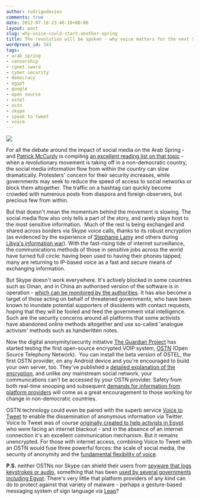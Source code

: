 ```yaml
---
author: rodrigodavies
comments: true
date: 2012-07-18 23:46:10+00:00
layout: post
slug: why-voice-could-start-another-spring
title: The revolution will be spoken - why voice matters for the next Spring
wordpress_id: 343
tags:
- arab spring
- censorship
- cgnet swara
- cyber security
- democracy
- egypt
- google
- open source
- ostel
- ostn
- skype
- speak to tweet
- voice
---
```


[![](http://rodrigodavies.com/blog/wp-content/uploads/2012/07/4107537385_6aaf514056_b.jpg)](http://www.flickr.com/photos/dividedxwexstand)


For all the debate around the impact of social media on the Arab Spring - and [Patrick McCurdy](http://patrickmccurdy.wordpress.com/) is compiling [an excellent reading list on that topic](https://docs.google.com/document/d/1DU8AOlkTV6F0ZyoGcbk_060iBZG5tWKwj_n97EJPe9M) - when a revolutionary movement is taking off in a non-democratic country, the social media information flow from within the country can slow dramatically. Protesters' concern for their security increases, while governments may seek to reduce the speed of access to social networks or block them altogether. The traffic on a hashtag can quickly become crowded with numerous posts from diaspora and foreign observers, but precious few from within.

But that doesn't mean the momentum behind the movement is slowing. The social media flow also only tells a part of the story, and rarely plays host to the most sensitive information.  Much of the rest is being exchanged and shared across borders via Skype voice calls, thanks to its robust encryption (as evidenced by the experience of [Stephanie Lamy](http://twitter.com/wcm_justsocial/) and others during [Libya's information war](http://www.technologyreview.com/featured-story/427640/people-power-20/)). With the fast-rising tide of internet surveillance, the communications methods of those in sensitive jobs across the world have turned full circle: having been used to having their phones tapped, many are returning to IP-based voice as a fast and secure means of exchanging information.

But Skype doesn't work everywhere. It's actively blocked in some countries such as Oman, and in China an authorised version of the software is in operation - [which can be monitored by the authorities](http://www.guardian.co.uk/world/2012/jan/31/chinese-dissident-trial-skype-poem). It has also become a target of those acting on behalf of threatened governments, who have been known to inundate potential supporters of dissidents with contact requests, hoping that they will be fooled and feed the government vital intelligence. Such are the security concerns around all platforms that some activists have abandoned online methods altogether and use so-called 'analogue activism' methods such as handwritten notes.

Now the digital anonymity/security initiative [The Guardian Project](https://guardianproject.info/home/) has started testing the first open-source encrypted VOIP system, [OSTN](https://ostel.me/) (Open Source Telephony Network).  You can install the beta version of OSTEL, the first OSTN provider, on any Android device and you're encouraged to build your own server, too. They've published a [detailed explanation of the encryption](https://guardianproject.info/2012/07/05/a-network-analysis-of-encrypted-voice-over-ostn/), and unlike _any_ mainstream social network, your communications can't be accessed by your OSTN provider. Safety from both real-time snooping and subsequent [demands for information from platform providers](https://support.twitter.com/articles/20170002#) will come as a great encouragement to those working for change in non-democratic countries.

OSTN technology could even be paired with the superb service [Voice to Tweet](https://twitter.com/speak2tweet/) to enable the dissemination of anonymous information via Twitter. Voice to Tweet was of course [originally created to help activists in Egypt](http://www.guardian.co.uk/technology/2011/feb/01/google-twitter-egypt) who were facing an internet blackout - and in the absence of an internet connection it's an excellent communication mechanism. But it remains unencrypted. For those with internet access, combining Voice to Tweet with an OSTN would fuse three powerful forces: the scale of social media, the security of anonymity and the [fundamental flexibility of voice](http://rodrigodavies.wordpress.com/2012/06/21/giving-voice-to-indias-silent-communities/).

**P.S.** neither OSTNs nor Skype can shield their users from [spyware that logs keystrokes or audio](https://twitter.com/natematias/status/226209027338694656), something that has been [used by several governments including Egypt](http://online.wsj.com/article/SB10001424052702304520804576345970862420038.html). There's very little that platform providers of any kind can do to protect against that variety of malware - perhaps a gesture-based messaging system of sign language via [Leap](http://leapmotion.com/)?
